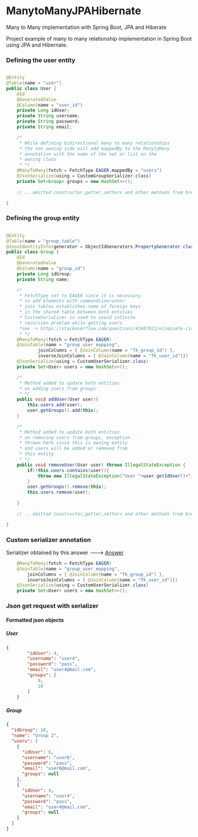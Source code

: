 # ManytoManyJPAHibernate
Many to Many implementation with Spring Boot, JPA and Hiberate

Project example of many to many relationship implementation in Spring Boot using JPA and Hibernate.




### Defining the user entity
```java

@Entity
@Table(name = "user")
public class User {
    @Id
    @GeneratedValue
    @Column(name = "user_id")
    private Long idUser;
    private String username;
    private String password;
    private String email;

    /*
     * While defining bidirectional many to many relationships
     * the non owning side will add mappedBy to the ManytoMany
     * annotation with the name of the set or list on the
     * owning class
     * */
    @ManyToMany(fetch = FetchType.EAGER,mappedBy = "users")
    @JsonSerialize(using = CustomGroupSerializer.class)
    private Set<Group> groups = new HashSet<>();
    
    // .. omitted constructor,getter,setters and other methods from brevity

}

```


### Defining the group entity
```java

@Entity
@Table(name = "group_table")
@JsonIdentityInfo(generator = ObjectIdGenerators.PropertyGenerator.class, property = "idGroup")
public class Group {
    @Id
    @GeneratedValue
    @Column(name = "group_id")
    private Long idGroup;
    private String name;

    /*
     * FetchType set to EAGER since it is necessary
     * to add elements with commandlinerunner
     * join tables establishes name of foreign keys
     * in the shared table between both entities
     * CustomSerializer is used to avoid infinite
     * recursion problem while getting users
     *see -> https://stackoverflow.com/questions/41407921/eliminate-circular-json-in-java-spring-many-to-many-relationship
     * */
    @ManyToMany(fetch = FetchType.EAGER)
    @JoinTable(name = "group_user_mapping",
            joinColumns = { @JoinColumn(name = "fk_group_id") },
            inverseJoinColumns = { @JoinColumn(name = "fk_user_id")})
    @JsonSerialize(using = CustomUserSerializer.class)
    private Set<User> users = new HashSet<>();

    /*
     * Method added to update both entities
     * on adding users from groups
     * */
    public void addUser(User user){
        this.users.add(user);
        user.getGroups().add(this);
    }

    /*
     * Method added to update both entities
     * on removing users from groups, exception
     * thrown here since this is owning entity
     * and users will be added or removed from
     * this entity
     * */
    public void removeUser(User user) throws IllegalStateException {
        if(!this.users.contains(user)){
            throw new IllegalStateException("User "+user.getIdUser()+"is not a part this group.");
        }
        user.getGroups().remove(this);
        this.users.remove(user);

    }
    
    // .. omitted constructor,getter,setters and other methods from brevity

}

```

### Custom serializer annotation

Serializer obtained by this answer ---> [Answer](https://stackoverflow.com/questions/41407921/eliminate-circular-json-in-java-spring-many-to-many-relationship)
```java
    @ManyToMany(fetch = FetchType.EAGER)
    @JoinTable(name = "group_user_mapping",
        joinColumns = { @JoinColumn(name = "fk_group_id") },
        inverseJoinColumns = { @JoinColumn(name = "fk_user_id")})
    @JsonSerialize(using = CustomUserSerializer.class)
    private Set<User> users = new HashSet<>();
```

### Json get request with serializer
#### Formatted json objects
##### User
```json
{
        "idUser": 4,
        "username": "user4",
        "password": "pass",
        "email": "user4@mail.com",
        "groups": [
            9,
            10
        ]
    }
```
##### Group
```json
{
  "idGroup": 10,
  "name": "Group 2",
  "users": [
    {
      "idUser": 6,
      "username": "user6",
      "password": "pass",
      "email": "user6@mail.com",
      "groups": null
    },
    {
      "idUser": 4,
      "username": "user4",
      "password": "pass",
      "email": "user4@mail.com",
      "groups": null
    }
  ]
}
```